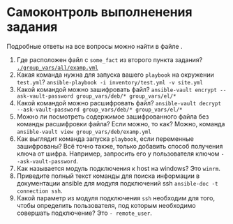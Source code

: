 # Самоконтроль выполненения задания

Подробные ответы на все вопросы можно найти в файле .

1. Где расположен файл с `some_fact` из второго пункта задания?
[`./group_vars/all/examp.yml`](./group_vars/all/examp.yml)
2. Какая команда нужна для запуска вашего `playbook` на окружении `test.yml`?
`ansible-playbook -i inventory/test.yml -v site.yml`
3. Какой командой можно зашифровать файл?
`ansible-vault encrypt --ask-vault-password group_vars/deb/* group_vars/el/*`
4. Какой командой можно расшифровать файл?
`ansible-vault decrypt --ask-vault-password group_vars/deb/* group_vars/el/*`
5. Можно ли посмотреть содержимое зашифрованного файла без команды расшифровки файла? Если можно, то как?
Можно, команда `ansible-vault view group_vars/deb/examp.yml`
6. Как выглядит команда запуска `playbook`, если переменные зашифрованы?
Всё точно также, только добавить способ получения ключа от шифра. Например, запросить его у пользователя ключом `--ask-vault-password`.
7. Как называется модуль подключения к host на windows?
Это `winrm`.
8. Приведите полный текст команды для поиска информации в документации ansible для модуля подключений ssh
`ansible-doc -t connection ssh`.
9. Какой параметр из модуля подключения `ssh` необходим для того, чтобы определить пользователя, под которым необходимо совершать подключение?
Это `- remote_user`.
